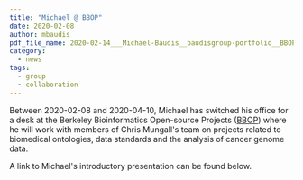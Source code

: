 ```yaml
---
title: "Michael @ BBOP"
date: 2020-02-08
author: mbaudis
pdf_file_name: 2020-02-14___Michael-Baudis__baudisgroup-portfolio__BBOP-group-presentation.pdf
category:
  - news
tags:
  - group
  - collaboration
---
```


Between 2020-02-08 and 2020-04-10, Michael has switched his office for a desk
at the Berkeley Bioinformatics Open-source Projects ([BBOP](http://www.berkeleybop.org/index.html))
where he will work with members of Chris Mungall's team on projects related to
biomedical ontologies, data standards and the analysis of cancer genome data.

<!--more-->

A link to Michael's introductory presentation can be found below.

